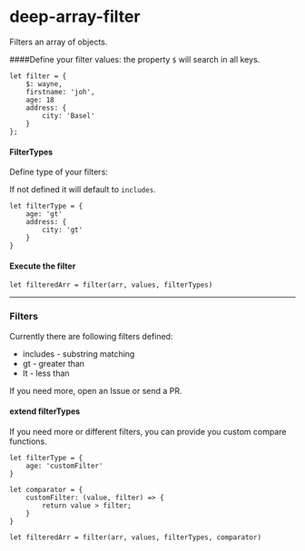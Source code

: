 # deep-array-filter
Filters an array of objects.

####Define your filter values:
the property `$` will search in all keys.
```
let filter = {
    $: wayne,
    firstname: 'joh',
    age: 18
    address: {
        city: 'Basel'
    }
};
```

#### FilterTypes
Define type of your filters:

If not defined it will default to `includes`.
```
let filterType = {
    age: 'gt'
    address: { 
        city: 'gt' 
    }
}
```

#### Execute the filter
```
let filteredArr = filter(arr, values, filterTypes)
```

<hr>

### Filters
Currently there are following filters defined:
- includes - substring matching
- gt - greater than
- lt - less than

If you need more, open an Issue or send a PR.

#### extend filterTypes
If you need more or different filters, you can provide you custom compare functions.
```
let filterType = {
    age: 'customFilter'
}

let comparator = {
    customFilter: (value, filter) => {
        return value > filter;
    }
}

let filteredArr = filter(arr, values, filterTypes, comparator)
```